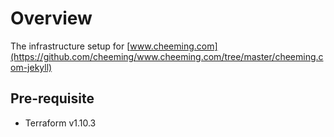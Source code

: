 Overview
========
The infrastructure setup for [www.cheeming.com](https://github.com/cheeming/www.cheeming.com/tree/master/cheeming.com-jekyll)

Pre-requisite
-------------
 - Terraform v1.10.3
